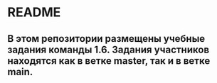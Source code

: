 # README

## В этом репозитории размещены учебные задания команды 1.6. Задания участников находятся как в ветке master, так и в ветке main.

